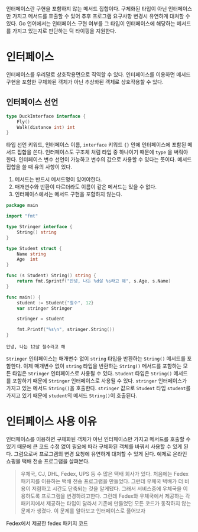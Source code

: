 인터페이스란 구현을 포함하지 않는 메서드 집합이다. 구체화된 타입이 아닌 인터페이스만 가지고 메서드를 호출할 수 있어 추후 프로그램 요구사항 변경시 유연하게 대처할 수 있다. Go 언어에서는 인터페이스 구현 여부를 그 타입이 인터페이스에 해당하는 메서드를 가지고 있는지로 판단하는 덕 타이핑을 지원한다. 

# 인터페이스
인터페이스를 우리말로 상호작용면으로 직역할 수 있다. 인터페이스를 이용하면 메서드 구현을 포함한 구체화된 객체가 아닌 추상화된 객체로 상호작용할 수 있다.

## 인터페이스 선언
```go
type DuckInterface interface {
	Fly()
	Walk(distance int) int
}
```
타입 선언 키워드, 인터페이스 이름, `interface` 키워드 `{}` 안에 인터페이스에 포함된 메서드 집합을 쓴다. 
인터페이스도 구조체 처럼 타입 중 하나이기 때문에 `type` 을 써줘야한다. 인터페이스 변수 선언이 가능하고 변수의 값으로 사용할 수 있다는 뜻이다. 메서드 집합을 쓸 때 유의 사항이 있다.
1. 메서드는 반드시 메서드명이 있어야한다.
2. 매개변수와 반환이 다르더라도 이름이 같은 메서드는 있을 수 없다.
3. 인터페이스에서는 메서드 구현을 포함하지 않는다.

```go
package main

import "fmt"

type Stringer interface {
	String() string
}

type Student struct {
	Name string
	Age  int
}

func (s Student) String() string {
	return fmt.Sprintf("안녕, 나는 %d살 %s라고 해", s.Age, s.Name)
}

func main() {
	student := Student{"철수", 12}
	var stringer Stringer

	stringer = student

	fmt.Printf("%s\n", stringer.String())
}
```

```
안녕, 나는 12살 철수라고 해
```

`Stringer` 인터페이스는 매개변수 없이 `string` 타입을 반환하는 `String()` 메서드를 포함한다. 이제 매개변수 없이 `string` 타입을 반환하는 `String()` 메서드를 포함하는 모든 타입은 `Stringer` 인터페이스로 사용될 수 있다.
`Student` 타입은 `String()` 메서드를 포함하기 때문에 `Stringer` 인터페이스로 사용될 수 있다.
`stringer` 인터페이스가 가지고 있는 메서드 `String()`을 호출한다. `stringer` 값으로 `Student` 타입 `student`를 가지고 있기 때문에 `student`의 메서드 `String()`이 호출된다.

# 인터페이스 사용 이유
인터페이스를 이용하면 구체화된 객체가 아닌 인터페이스만 가지고 메서드를 호출할 수 있기 때문에 큰 코드 수정 없이 필요에 따라 구체화된 객체를 바꿔서 사용할 수 있게 된다. 그럼으로써 프로그램의 변경 요청에 유연하게 대처할 수 있게 된다. 
예제로 온라인 쇼핑몰 택배 전송 프로그램을 살펴본다.

>우체국, CJ, DHL, Fedex, UPS 등 수 많은 택배 회사가 있다. 처음에는 Fedex 패키지를 이용하는 택배 전송 프로그램을 만들었다. 그런데 우체국 택배가 더 비용이 저렴하고 시간도 단축되는 것을 알게됐다. 그래서 서비스중에 우체국을 이용하도록 프로그램을 변경하려고한다. 그런데 Fedex와 우체국에서 제공하는 각 패키지에서 제공하는 타입이 달라서 기존에 만들었던 모든 코드가 동작하지 않는 문제가 생겼다. 이 문제를 알아보고 인터페이스로 풀어보자

Fedex에서 제공한 fedex 패키지 코드
```

```